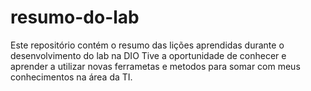 # resumo-do-lab
Este repositório contém o resumo das lições aprendidas durante o desenvolvimento do lab na DIO
Tive a oportunidade de conhecer e aprender a utilizar novas ferrametas e metodos para somar com meus conhecimentos na área da TI.
